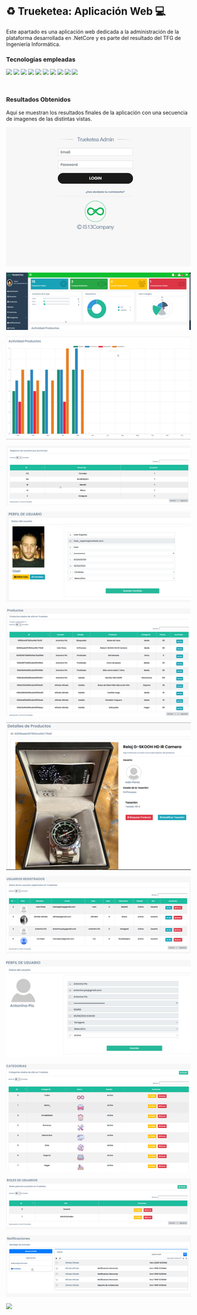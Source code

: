 # ♻️ Trueketea: Aplicación Web 💻

Este apartado es una aplicación web dedicada a la administración de la plataforma  desarrollada en .NetCore y es parte del resultado del TFG de Ingeniería Informática.

### Tecnologías empleadas
[![](https://img.shields.io/badge/,NET-5C2D91?style=for-the-badge&logo=.net&logoColor=white)]()
[![](https://img.shields.io/badge/C%23-239120?style=for-the-badge&logo=c-sharp&logoColor=white)]()
[![](https://img.shields.io/badge/MongoDB-4EA94B?style=for-the-badge&logo=mongodb&logoColor=white)]()
[![](https://img.shields.io/badge/Python-14354C?style=for-the-badge&logo=python&logoColor=white)]()
[![](https://img.shields.io/badge/Microsoft%20SQL%20Server-CC2927?style=for-the-badge&logo=microsoft%20sql%20server&logoColor=white)]()
[![](https://img.shields.io/badge/Visual_Studio-5C2D91?style=for-the-badge&logo=visual%20studio&logoColor=white)]()
[![](https://img.shields.io/badge/firebase-%23039BE5.svg?style=for-the-badge&logo=firebase)]()
[![](https://img.shields.io/badge/git-%23F05033.svg?style=for-the-badge&logo=git&logoColor=white)]()
[![](https://img.shields.io/badge/bootstrap-%23563D7C.svg?style=for-the-badge&logo=bootstrap&logoColor=white)]()
[![](https://img.shields.io/badge/jquery-%230769AD.svg?style=for-the-badge&logo=jquery&logoColor=white)]()

</br>


### Resultados Obtenidos

Aqui se muestran los resultados finales de la aplicación con una secuencia de imagenes de las distintas vistas.</br>

[![](https://github.com/IvanSopena/TrueketeaWeb/blob/main/Screenshoot/Login.jpg)]()

[![](https://github.com/IvanSopena/TrueketeaWeb/blob/main/Screenshoot/DB01.jpg)]()

[![](https://github.com/IvanSopena/TrueketeaWeb/blob/main/Screenshoot/DB02.jpg)]()

[![](https://github.com/IvanSopena/TrueketeaWeb/blob/main/Screenshoot/DB03.jpg)]()

[![](https://github.com/IvanSopena/TrueketeaWeb/blob/main/Screenshoot/Perfil.jpg)]()

[![](https://github.com/IvanSopena/TrueketeaWeb/blob/main/Screenshoot/Product.jpg)]()

[![](https://github.com/IvanSopena/TrueketeaWeb/blob/main/Screenshoot/DetailProduct.jpg)]()

[![](https://github.com/IvanSopena/TrueketeaWeb/blob/main/Screenshoot/Users.jpg)]()

[![](https://github.com/IvanSopena/TrueketeaWeb/blob/main/Screenshoot/UserProfile.jpg)]()

[![](https://github.com/IvanSopena/TrueketeaWeb/blob/main/Screenshoot/Categorias.jpg)]()

[![](https://github.com/IvanSopena/TrueketeaWeb/blob/main/Screenshoot/Roles.jpg)]()

[![](https://github.com/IvanSopena/TrueketeaWeb/blob/main/Screenshoot/notifications.jpg)]()

[![](https://github.com/IvanSopena/TrueketeaWeb/blob/main/Screenshoot/ErrorsLsit.jpg)]()